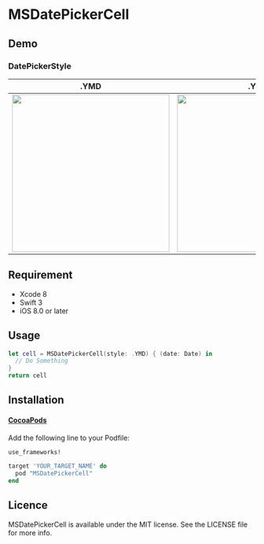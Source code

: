 MSDatePickerCell
====

## Demo
### DatePickerStyle

.YMD | .YM | .MD
--- | --- | ---
<img src="https://raw.githubusercontent.com/masashi-sutou/MSDatePickerCell/master/demo_images/ymd.jpg" width="320"/> | <img src="https://raw.githubusercontent.com/masashi-sutou/MSDatePickerCell/master/demo_images/ym.jpg" width="320"/> | <img src="https://raw.githubusercontent.com/masashi-sutou/MSDatePickerCell/master/demo_images/md.jpg" width="320"/>

## Requirement
- Xcode 8
- Swift 3
- iOS 8.0 or later

## Usage
```Swift
let cell = MSDatePickerCell(style: .YMD) { (date: Date) in
  // Do Something
}
return cell
```

## Installation
#### [CocoaPods](https://cocoapods.org/)
Add the following line to your Podfile:
```ruby
use_frameworks!

target 'YOUR_TARGET_NAME' do
  pod "MSDatePickerCell"
end
```

## Licence
MSDatePickerCell is available under the MIT license. See the LICENSE file for more info.

